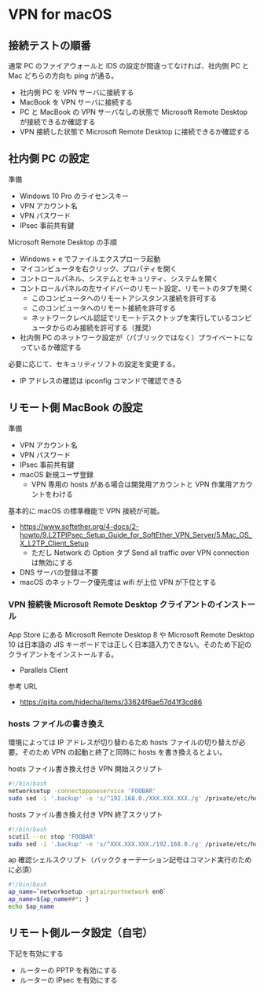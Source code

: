 # VPN for macOS

## 接続テストの順番

通常 PC のファイアウォールと IDS の設定が間違ってなければ、社内側 PC と Mac どちらの方向も ping が通る。

- 社内側 PC を VPN サーバに接続する
- MacBook を VPN サーバに接続する
- PC と MacBook の VPN サーバなしの状態で Microsoft Remote Desktop が接続できるか確認する
- VPN 接続した状態で Microsoft Remote Desktop に接続できるか確認する

## 社内側 PC の設定

準備

- Windows 10 Pro のライセンスキー
- VPN アカウント名
- VPN パスワード
- IPsec 事前共有鍵

Microsoft Remote Desktop の手順

- Windows + e でファイルエクスプローラ起動
- マイコンピュータを右クリック、プロパティを開く
- コントロールパネル、システムとセキュリティ、システムを開く
- コントロールパネルの左サイドバーのリモート設定、リモートのタブを開く
  - このコンピュータへのリモートアシスタンス接続を許可する
  - このコンピュータへのリモート接続を許可する
  - ネットワークレベル認証でリモートデスクトップを実行しているコンピュータからのみ接続を許可する（推奨）
- 社内側 PC のネットワーク設定が（パブリックではなく）プライベートになっているか確認する

必要に応じて、セキュリティソフトの設定を変更する。

- IP アドレスの確認は ipconfig コマンドで確認できる

## リモート側 MacBook の設定

準備

- VPN アカウント名
- VPN パスワード
- IPsec 事前共有鍵
- macOS 新規ユーザ登録
  - VPN 専用の hosts がある場合は開発用アカウントと VPN 作業用アカウントをわける

基本的に macOS の標準機能で VPN 接続が可能。

- <https://www.softether.org/4-docs/2-howto/9.L2TPIPsec_Setup_Guide_for_SoftEther_VPN_Server/5.Mac_OS_X_L2TP_Client_Setup>
  - ただし Network の Option タブ Send all traffic over VPN connection は無効にする
- DNS サーバの登録は不要
- macOS のネットワーク優先度は wifi が上位 VPN が下位とする

### VPN 接続後 Microsoft Remote Desktop クライアントのインストール

App Store にある Microsoft Remote Desktop 8 や Microsoft Remote Desktop 10 は日本語の JIS キーボードでは正しく日本語入力できない。そのため下記のクライアントをインストールする。

- Parallels Client

参考 URL

- <https://qiita.com/hidecha/items/33624f6ae57d41f3cd86>

### hosts ファイルの書き換え

環境によっては IP アドレスが切り替わるため hosts ファイルの切り替えが必要。そのため VPN の起動と終了と同時に hosts を書き換えるとよい。

hosts ファイル書き換え付き VPN 開始スクリプト

```bash
#!/bin/bash
networksetup -connectpppoeservice 'FOOBAR'
sudo sed -i '.backup' -e 's/^192.168.0./XXX.XXX.XXX./g' /private/etc/hosts
```

hosts ファイル書き換え付き VPN 終了スクリプト

```bash
#!/bin/bash
scutil --nc stop 'FOOBAR'
sudo sed -i '.backup' -e 's/^XXX.XXX.XXX./192.168.0./g' /private/etc/hosts
```

ap 確認シェルスクリプト（バッククォーテーション記号はコマンド実行のために必須）

```bash
#!/bin/bash
ap_name=`networksetup -getairportnetwork en0`
ap_name=${ap_name##*: }
echo $ap_name
```

## リモート側ルータ設定（自宅）

下記を有効にする

- ルーターの PPTP を有効にする
- ルーターの IPsec を有効にする
